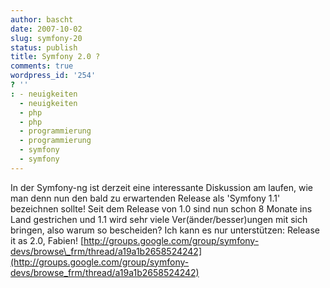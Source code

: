 ```yaml
---
author: bascht
date: 2007-10-02
slug: symfony-20
status: publish
title: Symfony 2.0 ?
comments: true
wordpress_id: '254'
? ''
: - neuigkeiten
  - neuigkeiten
  - php
  - php
  - programmierung
  - programmierung
  - symfony
  - symfony
---
```


In der Symfony-ng ist derzeit eine interessante Diskussion am
laufen, wie man denn nun den bald zu erwartenden Release als
'Symfony 1.1' bezeichnen sollte! Seit dem Release von 1.0 sind nun
schon 8 Monate ins Land gestrichen und 1.1 wird sehr viele
Ver(änder/besser)ungen mit sich bringen, also warum so bescheiden?
Ich kann es nur unterstützen: Release it as 2.0, Fabien!
[http://groups.google.com/group/symfony-devs/browse\_frm/thread/a19a1b2658524242](http://groups.google.com/group/symfony-devs/browse_frm/thread/a19a1b2658524242)


